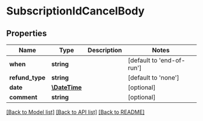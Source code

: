 # SubscriptionIdCancelBody

## Properties
Name | Type | Description | Notes
------------ | ------------- | ------------- | -------------
**when** | **string** |  | [default to 'end-of-run']
**refund_type** | **string** |  | [default to 'none']
**date** | [**\DateTime**](\DateTime.md) |  | [optional] 
**comment** | **string** |  | [optional] 

[[Back to Model list]](../../README.md#documentation-for-models) [[Back to API list]](../../README.md#documentation-for-api-endpoints) [[Back to README]](../../README.md)

